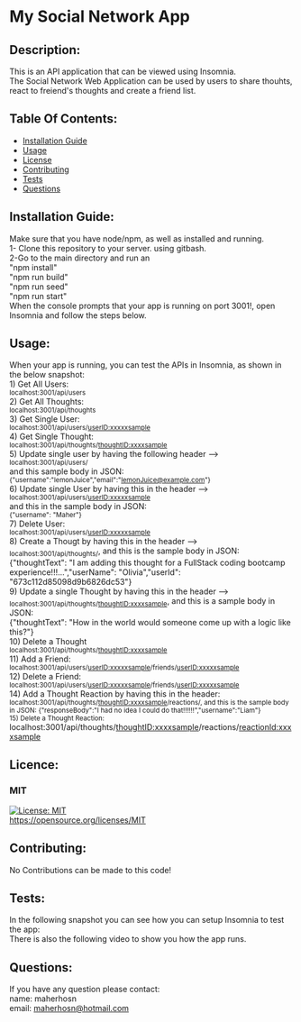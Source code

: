 # My Social Network App

## Description:
This is an API application that can be viewed using Insomnia. <br> The Social Network Web Application can be used by users to share thouhts, react to freiend's thoughts and create a friend list. 

## Table Of Contents:
- [Installation Guide](#installation-guide)
- [Usage](#usage)
-	[License](#license)
- [Contributing](#contributing)
- [Tests](#tests)
- [Questions](#questions)

## Installation Guide:
Make sure that you have node/npm, as well as installed and running.<br>1- Clone this repository to your server. using gitbash.<br>2-Go to the main directory and run an<br> "npm install" <br>"npm run build"<br>"npm run seed"<br>"npm run start"<br>When the console prompts that your app is running on port 3001!, open Insomnia and follow the steps below. 

## Usage: 
When your app is running, you can test the APIs in Insomnia, as shown in the below snapshot:<br>1) Get All Users: <br>   <sub>localhost:3001/api/users</sub><br>2) Get All Thoughts: <br>  <sub>localhost:3001/api/thoughts</sub><br>3) Get Single User: <br>  <sub>localhost:3001/api/users/<userID:xxxxxsample></sub><br>4) Get Single Thought: <br>  <sub>localhost:3001/api/thoughts/<thoughtID:xxxxsample></sub><br>5) Update single user by having the following header --> <br>  <sub>localhost:3001/api/users/</sub><br> and this sample body in JSON:<br> <sub>{"username":"lemonJuice","email":"lemonJuice@example.com"}</sub><br>6) Update single User by having this in the header --> <br>  <sub>localhost:3001/api/users/<userID:xxxxxsample></sub><br>and this in the sample body in JSON:<br><sub>{"username": "Maher"}</sub><br>7) Delete User:  <br>  <sub>localhost:3001/api/users/<userID:xxxxxsample></sub><br>8) Create a Thougt by having this in the header -->  <br>  <sub>localhost:3001/api/thoughts/</sub>, and this is the sample body in JSON:<br>{"thoughtText": "I am adding this thought for a FullStack coding bootcamp experience!!!...","userName": "Olivia","userId": "673c112d85098d9b6826dc53"}<br>9) Update a single Thought by having this in the header --> <br>  <sub>localhost:3001/api/thoughts/<thoughtID:xxxxsample></sub>, and this is a sample body in JSON:<br>{"thoughtText": "How in the world would someone come up with a logic like this?"}<br>10) Delete a Thought <br>  <sub>localhost:3001/api/thoughts/<thoughtID:xxxxsample></sub><br>11) Add a Friend: <br>  <sub>localhost:3001/api/users/<userID:xxxxxsample>/friends/<userID:xxxxxsample></sub><br>12) Delete a Friend: <br>  <sub>localhost:3001/api/users/<userID:xxxxxsample>/friends/<userID:xxxxxsample></sub><br>14) Add a Thought Reaction by having this in the header: <br>  <sub>localhost:3001/api/thoughts/<thoughtID:xxxxsample>/reactions/, and this is the sample body in JSON: {"responseBody":"I had no idea I could do that!!!!!!","username":"Liam"}<br>15) Delete a Thought Reaction: </sub>localhost:3001/api/thoughts/<thoughtID:xxxxsample>/reactions/<reactionId:xxxxsample>

## Licence: <br>
### MIT <br>
[![License: MIT](https://img.shields.io/badge/License-MIT-yellow.svg)](https://opensource.org/licenses/MIT) <br>
https://opensource.org/licenses/MIT


## Contributing:
No Contributions can be made to this code!

## Tests:
In the following snapshot you can see how you can setup Insomnia to test the app:<br> There is also the following video to show you how the app runs.

## Questions:
If you have any question please contact: <br>
name: maherhosn <br>
email: maherhosn@hotmail.com
  
